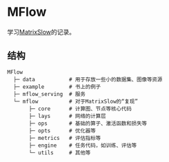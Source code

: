 # MFlow

学习[MatrixSlow](https://github.com/zc911/MatrixSlow)的记录。

## 结构

```
MFlow
  ├─ data           # 用于存放一些小的数据集、图像等资源
  ├─ example        # 书上的例子
  ├─ mflow_serving  # 服务
  └─ mflow          # 对于MatrixSlow的“复现”
       ├─ core      # 计算图、节点等核心代码
       ├─ lays      # 网络的计算层
       ├─ ops       # 基础的算子、激活函数和损失等
       ├─ opts      # 优化器等
       ├─ metrics   # 评估指标等
       ├─ engine    # 任务代码，如训练、评估等
       └─ utils     # 其他等
```
